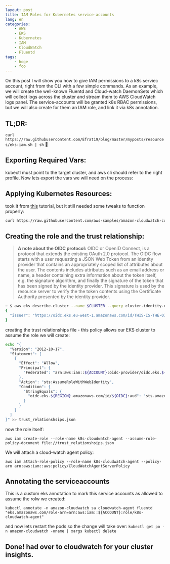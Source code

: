 ```yaml
---
layout: post
title: IAM Roles for Kubernetes service-accounts
lang: en
categories:
    - AWS
    - EKS
    - Kubernetes
    - IAM
    - CloudWatch
    - Fluentd
tags:
    - hoge
    - foo
---
```


On this post I will show you how to give IAM permissions to a k8s serviec account, right from the CLI with a few simple commands. As an example, we will create the well-known Fluentd and Cloud-watch DaemonSets which will collect logs across the cluster and stream them to AWS CloudWatch logs panel. The service-accounts will be granted k8s RBAC permissions, but we will also create for them an IAM role, and link it via k8s annotation.

## TL;DR:

`curl https://raw.githubusercontent.com/Efrat19/blog/master/myposts/resources/eks-iam.sh | sh` :crossed_fingers:

## Exporting Required Vars:

kubectl must point to the target cluster, and aws cli should refer to the right profile. Now lets export the vars we will need on the process: 

<script src="https://gist.github.com/Efrat19/324b8920697d3b2614be73cdd9a91f11.js"></script>
<!-- 
```bash
export CLUSTER="$(kubectl config view -ojson | jq -r --arg CTX $(kubectl config current-context) '.contexts | .[] | select(.name == $CTX) | .context.cluster | split("/") | .[length-1]')"
export REGION=$(aws configure get region)
export OIDC=$(aws eks describe-cluster --name ${CLUSTER} --query cluster.identity.oidc | jq -r '.issuer | split("/") | .[length-1]')
export ACCOUNT=$(aws sts get-caller-identity --query Account --output text)

echo "cluster $CLUSTER in region $REGION and account number ${ACCOUNT} has OIDC token: ${OIDC}"
``` -->


## Applying Kubernetes Resources:

took it from [this](https://docs.aws.amazon.com/AmazonCloudWatch/latest/monitoring/Container-Insights-setup-logs.html) tutorial, but it still needed some tweaks to function properly:
```bash
curl https://raw.githubusercontent.com/aws-samples/amazon-cloudwatch-container-insights/latest/k8s-deployment-manifest-templates/deployment-mode/daemonset/container-insights-monitoring/quickstart/cwagent-fluentd-quickstart.yaml | sed "s/{{cluster_name}}/${CLUSTER}/;s/{{region_name}}/${REGION}/;s/name: REGION/name: AWS_REGION/;" | kubectl apply -f -
```

## Creating the role and the trust relationship:

> **A note about the OIDC protocol:** OIDC or OpenID Connect, is a protocol that extends the existing OAuth 2.0 protocol. The OIDC flow starts with a user requesting a JSON Web Token from an identity provider that contains an appropriately scoped list of attributes about the user. The contents includes attributes such as an email address or name, a header containing extra information about the token itself, e.g. the signature algorithm, and finally the signature of the token that has been signed by the identity provider. This signature is used by the resource server to verify the the token contents using the Certificate Authority presented by the identity provider.
```bash
~ $ aws eks describe-cluster --name $CLUSTER --query cluster.identity.oidc | jq
{
  "issuer": "https://oidc.eks.eu-west-1.amazonaws.com/id/THIS-IS-THE-OIDC-TOKEN"
}
```

creating the trust relationships file - this policy allows our EKS cluster to assume the role we will create:
```bash
echo "{
  "Version": "2012-10-17",
  "Statement": [
    {
      "Effect": "Allow",
      "Principal": {
        "Federated": "arn:aws:iam::${ACCOUNT}:oidc-provider/oidc.eks.${REGION}.amazonaws.com/id/${OIDC}"
      },
      "Action": "sts:AssumeRoleWithWebIdentity",
      "Condition": {
        "StringEquals": {
          "oidc.eks.${REGION}.amazonaws.com/id/${OIDC}:aud": "sts.amazonaws.com"
        }
      }
    }
  ]
}" >> trust_relationshsips.json
```
now the role itself:

`aws iam create-role --role-name k8s-cloudwatch-agent --assume-role-policy-document file://trust_relationshsips.json`

We will attach a cloud-watch agent policy:

`aws iam attach-role-policy --role-name k8s-cloudwatch-agent --policy-arn arn:aws:iam::aws:policy/CloudWatchAgentServerPolicy`

## Annotating the serviceaccounts 

This is a custom eks annotation to mark this service accounts as allowed to assume the rolw we created:

`kubectl annotate -n amazon-cloudwatch sa cloudwatch-agent fluentd "eks.amazonaws.com/role-arn=arn:aws:iam::${ACCOUNT}:role/k8s-cloudwatch-agent"`

and now lets restart the pods so the change will take over:
`kubectl get po -n amazon-cloudwatch -oname | xargs kubectl delete`

## Done! had over to cloudwatch for your cluster insights.

